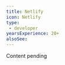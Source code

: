 ```yaml
---
title: Netlify
icon: Netlify
type:
 - developer
yearsExperience: 20+
alsoSee:
---
```


Content pending
